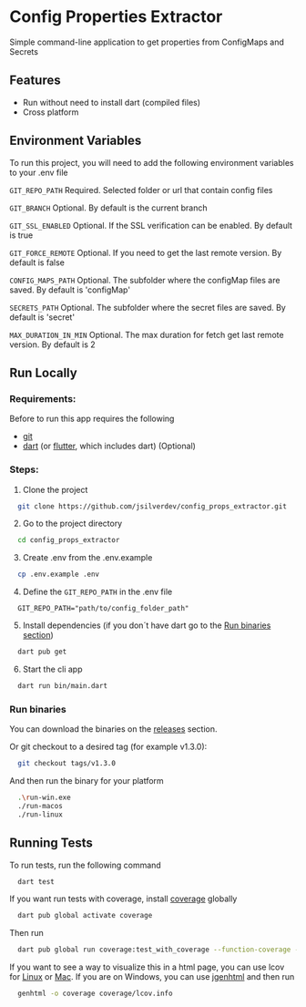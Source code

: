 # Config Properties Extractor

Simple command-line application to get properties from ConfigMaps and Secrets

## Features

- Run without need to install dart (compiled files)
- Cross platform

## Environment Variables

To run this project, you will need to add the following environment variables to your .env file

`GIT_REPO_PATH` Required. Selected folder or url that contain config files

`GIT_BRANCH` Optional. By default is the current branch

`GIT_SSL_ENABLED` Optional. If the SSL verification can be enabled. By default is true

`GIT_FORCE_REMOTE` Optional. If you need to get the last remote version. By default is false

`CONFIG_MAPS_PATH` Optional. The subfolder where the configMap files are saved. By default is 'configMap'

`SECRETS_PATH` Optional. The subfolder where the secret files are saved. By default is 'secret'

`MAX_DURATION_IN_MIN` Optional. The max duration for fetch get last remote version. By default is 2

## Run Locally

### Requirements:

Before to run this app requires the following

- [git](https://git-scm.com/downloads)
- [dart](https://dart.dev/get-dart) (or [flutter](https://docs.flutter.dev/get-started/install), which includes dart) (Optional)

### Steps:

1. Clone the project

```bash
  git clone https://github.com/jsilverdev/config_props_extractor.git
```

2. Go to the project directory

```bash
  cd config_props_extractor
```

3. Create .env from the .env.example

```bash
  cp .env.example .env
```

4. Define the `GIT_REPO_PATH` in the .env file

```dotenv
  GIT_REPO_PATH="path/to/config_folder_path"
```

5. Install dependencies (if you don´t have dart go to the [Run binaries section](#run-binaries))

```bash
  dart pub get
```

6. Start the cli app

```bash
  dart run bin/main.dart
```

### Run binaries

You can download the binaries on the [releases](https://github.com/jsilverdev/config_props_extractor/releases) section.

Or git checkout to a desired tag (for example v1.3.0):

```bash
  git checkout tags/v1.3.0
```

And then run the binary for your platform

```bash
  .\run-win.exe
  ./run-macos
  ./run-linux
```

## Running Tests

To run tests, run the following command

```bash
  dart test
```

If you want run tests with coverage, install [coverage](https://pub.dev/packages/coverage) globally

```bash
  dart pub global activate coverage
```

Then run

```bash
  dart pub global run coverage:test_with_coverage --function-coverage --branch-coverage
```

If you want to see a way to visualize this in a html page, you can use lcov for [Linux](https://github.com/linux-test-project/lcov) or [Mac](https://formulae.brew.sh/formula/lcov). If you are on Windows, you can use [jgenhtml](https://github.com/ricksbrown/jgenhtml) and then run

```bash
  genhtml -o coverage coverage/lcov.info
```